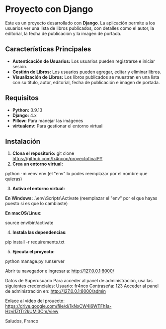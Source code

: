 # Proyecto con Django

Este es un proyecto desarrollado con **Django**. La aplicación permite a los usuarios ver una lista de libros publicados, con detalles como el autor, la editorial, la fecha de publicación y la imagen de portada.

## Características Principales

- **Autenticación de Usuarios:** Los usuarios pueden registrarse e iniciar sesión.
- **Gestión de Libros:** Los usuarios pueden agregar, editar y eliminar libros.
- **Visualización de Libros:** Los libros publicados se muestran en una lista con su título, autor, editorial, fecha de publicación e imagen de portada.

## Requisitos

- **Python:** 3.9.13
- **Django:** 4.x
- **Pillow:** Para manejar las imágenes
- **virtualenv:** Para gestionar el entorno virtual

## Instalación

1. **Clona el repositorio:**
   git clone https://github.com/fr4ncoo/proyectofinalPY
2. **Crea un entorno virtual:**

python -m venv env (el "env" lo podes reemplazar por el nombre que quieras)

3. **Activa el entorno virtual:**
   
**En Windows:**
.\env\Scripts\Activate (reemplazar el "env" por el que hayas puesto si es que lo cambiaste)  

**En macOS/Linux:**

source env/bin/activate

4. **Instala las dependencias:**

pip install -r requirements.txt

5. **Ejecuta el proyecto:**


python manage.py runserver

Abrir tu navegador e ingresar a: http://127.0.0.1:8000/

Datos de Superusuario
Para acceder al panel de administración, usa las siguientes credenciales:
Usuario: fr4nco
Contraseña: 123
Acceder al panel de administración en: http://127.0.0.1:8000/admin

Enlace al video del prouecto: https://drive.google.com/file/d/1kNxCW4I6WTFh1a-Hzyi1ZtTr2kUMi3Cm/view

Saludos,
Franco
